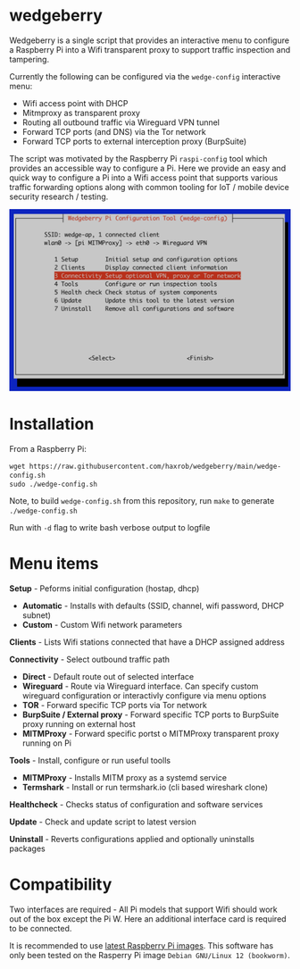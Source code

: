 # wedgeberry
Wedgeberry is a single script that provides an interactive menu to configure a Raspberry Pi into a Wifi transparent proxy to support traffic inspection and tampering.

Currently the following can be configured via the `wedge-config` interactive menu:

- Wifi access point with DHCP 
- Mitmproxy as transparent proxy 
- Routing all outbound traffic via Wireguard VPN tunnel
- Forward TCP ports (and DNS) via the Tor network
- Forward TCP ports to external interception proxy (BurpSuite) 

The script was motivated by the Raspberry Pi `raspi-config` tool which provides an accessible way to configure a Pi. Here we provide an easy and quick way to configure a Pi into a Wifi access point that supports various traffic forwarding options along with common tooling for IoT / mobile device security research / testing.

![wedge-config](wedge.png)

# Installation

From a Raspberry Pi:
```
wget https://raw.githubusercontent.com/haxrob/wedgeberry/main/wedge-config.sh
sudo ./wedge-config.sh
```

Note, to build `wedge-config.sh` from this repository, run `make` to generate `./wedge-config.sh`

Run with `-d` flag to write bash verbose output to logfile

# Menu items

**Setup** - Peforms initial configuration (hostap, dhcp)
- **Automatic** - Installs with defaults (SSID, channel, wifi password, DHCP subnet)
- **Custom** - Custom Wifi network parameters

**Clients** - Lists Wifi stations connected that have a DHCP assigned address

**Connectivity** - Select outbound traffic path
- **Direct** - Default route out of selected interface
- **Wireguard** - Route via Wireguard interface. Can specify custom wireguard configuration or interactivly configure via menu options
- **TOR** - Forward specific TCP ports via Tor network
- **BurpSuite / External proxy** - Forward specific TCP ports to BurpSuite proxy running on external host
- **MITMProxy** - Forward specific portst o MITMProxy transparent proxy running on Pi

**Tools** - Install, configure or run useful toolls
- **MITMProxy** - Installs MITM proxy as a systemd service
- **Termshark** - Install or run termshark.io (cli based wireshark clone)

**Healthcheck** - Checks status of configuration and software services 

**Update** - Check and update script to latest version

**Uninstall** - Reverts configurations applied and optionally uninstalls packages

# Compatibility

Two interfaces are required - All Pi models that support Wifi should work out of the box except the Pi W. Here an additional interface card is required to be connected.

It is recommended to use [latest Raspberry Pi images](https://www.raspberrypi.com/software/operating-systems/). This software has only been tested on the Rasperry Pi image `Debian GNU/Linux 12 (bookworm)`.